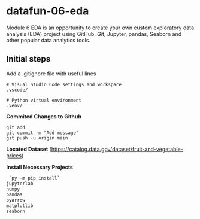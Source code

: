 # datafun-06-eda
Module 6 EDA is an opportunity to create your own custom exploratory data analysis (EDA) project using GitHub, Git, Jupyter, pandas, Seaborn and other popular data analytics tools.

## Initial steps
Add a .gitignore file with useful lines
```
# Visual Studio Code settings and workspace
.vscode/

# Python virtual environment
.venv/

```

**Commited Changes to Github**
```
git add .
git commit -m "Add message"
git push -u origin main
```
**Located Dataset**
(https://catalog.data.gov/dataset/fruit-and-vegetable-prices)

**Install Necessary Projects**

```python 
 `py -m pip install`
jupyterlab
numpy
pandas
pyarrow
matplotlib
seaborn

